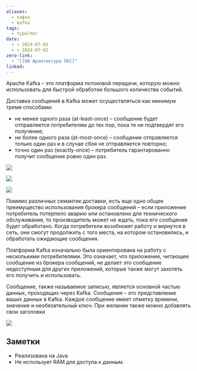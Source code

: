 ```yaml
---
aliases:
  - кафка
  - kafka
tags:
  - type/moc
date:
  - - 2024-07-02
  - - 2024-07-02
zero-link:
  - "[[00 Архитектура ПО]]"
linked:
---
```

Apache Kafka – это платформа потоковой передачи, которую можно использовать для быстрой обработки большого количества событий.

Доставка сообщений в Kafka может осуществляться как минимум тремя способами:
- не менее одного раза (at-least-once) – сообщение будет отправляется потребителям до тех пор, пока те не подтвердят его получение;
- не более одного раза (at-most-once) – сообщение отправляется только один раз и в случае сбоя не отправляется повторно;
- точно один раз (exactly-once) – потребитель гарантированно получит сообщение ровно один раз.

![](c85390a0-94b2-48f9-8dea-02d9bacc2562.jpg)

![](49356685-5474-490b-975a-d198d7f966bb.jpg)

![](3ad2bf28-e12a-4be7-9336-c38c7b5d7018.jpg)

Помимо различных семантик доставки, есть еще одно общее преимущество использования брокера сообщений – если приложение потребитель потерпело аварию или остановлено для технического обслуживания, то производитель может не ждать, пока его сообщение будет обработано. Когда потребители возобновят работу и вернутся в сеть, они смогут продолжить с того места, на котором остановились, и обработать ожидающие сообщения.

Платформа Kafka изначально была ориентирована на работу с несколькими потребителями. Это означает, что приложение, читающее сообщение из брокера сообщений, не делает это сообщение недоступным для других приложений, которые также могут захотеть его получить и использовать.

Сообщение, также называемое записью, является основной частью данных, проходящих через Kafka. Сообщения – это представление ваших данных в Kafka. Каждое сообщение имеет отметку времени, значение и необязательный ключ. При желании также можно добавлять свои заголовки

![](ae8f6a39-5a3f-4195-8f6a-0b96e492413c.jpg)

## Заметки
- Реализована на Java
- Не использует RAM для доступа к данным.